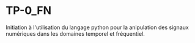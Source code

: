 # TP-0_FN
Initiation à l'utilisation du langage python pour la anipulation des signaux numériques dans les domaines temporel et fréquentiel.
